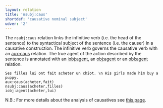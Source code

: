 ```yaml
---
layout: relation
title: 'nsubj:caus'
shortdef: 'causative nominal subject'
udver: '2'
---
```


The `nsubj:caus` relation links the infinitive verb (i.e. the head of the sentence) to the syntactical subject of the sentence (i.e. the causer) in a causative construction.
The infinitive verb governs the causative verb with an [aux:caus]() relation.
The true agent of the action described by the sentence is annotated with an [iobj:agent](), an [obj:agent]() or an [obl:agent]() relation.

~~~ sdparse
Ses filles lui ont fait acheter un chiot. \n His girls made him buy a puppy.
aux:caus(acheter,fait)
nsubj:caus(acheter,filles)
iobj:agent(acheter,lui)
~~~

N.B.: For more details about the analysis of causatives see [this page](http://universaldependencies.org/fr/specific-syntax.html#causative).
<!-- Interlanguage links updated Út zář 29 18:41:29 CEST 2020 -->
